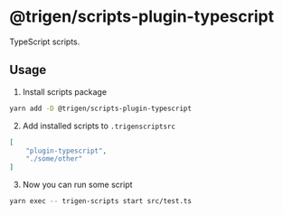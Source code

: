# @trigen/scripts-plugin-typescript

TypeScript scripts.

## Usage

1. Install scripts package

```bash
yarn add -D @trigen/scripts-plugin-typescript
```

2. Add installed scripts to `.trigenscriptsrc`

```json
[
    "plugin-typescript",
    "./some/other"
]
```

3. Now you can run some script

```bash
yarn exec -- trigen-scripts start src/test.ts
```
